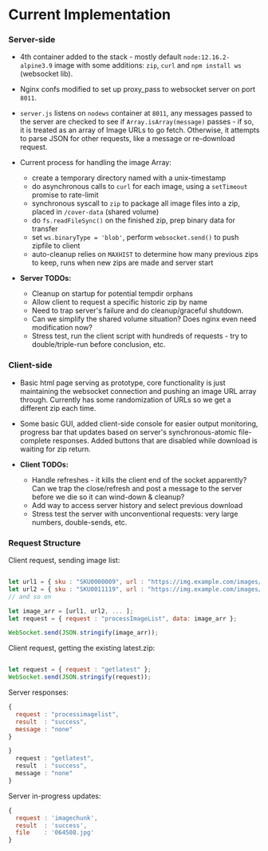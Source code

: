 # Current Implementation

### Server-side

- 4th container added to the stack - mostly default `node:12.16.2-alpine3.9` image with some additions: `zip`, `curl` and `npm install ws` (websocket lib).

- Nginx confs modified to set up proxy_pass to websocket server on port `8011`.

- `server.js` listens on `nodews` container at `8011`, any messages passed to the server are checked to see if `Array.isArray(message)` passes - if so, it is treated as an array of Image URLs to go fetch. Otherwise, it attempts to parse JSON for other requests, like a message or re-download request.

- Current process for handling the image Array:

  - create a temporary directory named with a unix-timestamp
  - do asynchronous calls to `curl` for each image, using a `setTimeout` promise to rate-limit
  - synchronous syscall to `zip` to package all image files into a zip, placed in `/cover-data` (shared volume)
  - do `fs.readFileSync()` on the finished zip, prep binary data for transfer
  - set `ws.binaryType = 'blob'`, perform `websocket.send()` to push zipfile to client
  - auto-cleanup relies on `MAXHIST` to determine how many previous zips to keep, runs when new zips are made and server start
  
- __Server TODOs:__

  - Cleanup on startup for potential tempdir orphans
  - Allow client to request a specific historic zip by name
  - Need to trap server's failure and do cleanup/graceful shutdown.
  - Can we simplify the shared volume situation? Does nginx even need modification now?
  - Stress test, run the client script with hundreds of requests - try to double/triple-run before conclusion, etc.
  
 ### Client-side
 
- Basic html page serving as prototype, core functionality is just maintaining the websocket connection and pushing an image URL array through. Currently has some randomization of URLs so we get a different zip each time.

- Some basic GUI, added client-side console for easier output monitoring, progress bar that updates based on server's synchronous-atomic file-complete responses. Added buttons that are disabled while download is waiting for zip return.

- __Client TODOs:__

  - Handle refreshes - it kills the client end of the socket apparently? Can we trap the close/refresh and post a message to the server before we die so it can wind-down & cleanup?
  - Add way to access server history and select previous download
  - Stress test the server with unconventional requests: very large numbers, double-sends, etc.
  
### Request Structure
  
Client request, sending image list:
  
```javascript

let url1 = { sku : "SKU0000009", url : "https://img.example.com/images/somepic0001.jpg" };
let url2 = { sku : "SKU0011119", url : "https://img.example.com/images/somepic0001.jpg" };
// and so on

let image_arr = [url1, url2, ... ];
let request = { request : "processImageList", data: image_arr };

WebSocket.send(JSON.stringify(image_arr));

```
Client request, getting the existing latest.zip:

```javascript

let request = { request : "getlatest" };
WebSocket.send(JSON.stringify(request));

```

Server responses:
  
```javascript
{
  request : "processimagelist",
  result  : "success",
  message : "none"
}

}
  request : "getlatest",
  result  : "success",
  message : "none"
}
```
Server in-progress updates:

```javascript
{
  request : 'imagechunk',
  result  : 'success',
  file    : '064508.jpg'
}
```